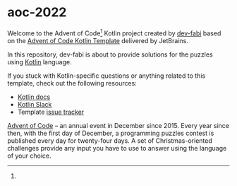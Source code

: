 # aoc-2022

Welcome to the Advent of Code[^aoc] Kotlin project created by [dev-fabi][github] based on
the [Advent of Code Kotlin Template][template] delivered by JetBrains.

In this repository, dev-fabi is about to provide solutions for the puzzles using [Kotlin][kotlin] language.

If you stuck with Kotlin-specific questions or anything related to this template, check out the following resources:

- [Kotlin docs][docs]
- [Kotlin Slack][slack]
- Template [issue tracker][issues]

[^aoc]:
[Advent of Code][aoc] – an annual event in December since 2015.
Every year since then, with the first day of December, a programming puzzles contest is published every day for
twenty-four days.
A set of Christmas-oriented challenges provide any input you have to use to answer using the language of your choice.

[aoc]: https://adventofcode.com

[docs]: https://kotlinlang.org/docs/home.html

[github]: https://github.com/dev-fabi

[issues]: https://github.com/kotlin-hands-on/advent-of-code-kotlin-template/issues

[kotlin]: https://kotlinlang.org

[slack]: https://surveys.jetbrains.com/s3/kotlin-slack-sign-up

[template]: https://github.com/kotlin-hands-on/advent-of-code-kotlin-template
